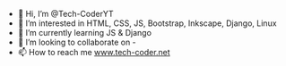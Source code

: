 - 👋 Hi, I’m @Tech-CoderYT
- 👀 I’m interested in HTML, CSS, JS, Bootstrap, Inkscape, Django, Linux
- 🌱 I’m currently learning JS & Django
- 💞️ I’m looking to collaborate on -
- 📫 How to reach me www.tech-coder.net

<!---
Tech-CoderYT/Tech-CoderYT is a ✨ special ✨ repository because its `README.md` (this file) appears on your GitHub profile.
You can click the Preview link to take a look at your changes.
--->
